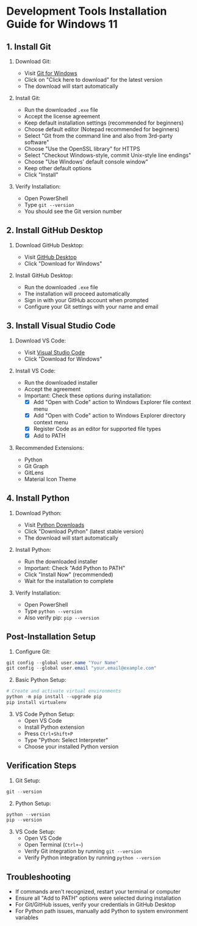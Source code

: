 # Development Tools Installation Guide for Windows 11

## 1. Install Git

1. Download Git:
   - Visit [Git for Windows](https://git-scm.com/download/win)
   - Click on "Click here to download" for the latest version
   - The download will start automatically

2. Install Git:
   - Run the downloaded `.exe` file
   - Accept the license agreement
   - Keep default installation settings (recommended for beginners)
   - Choose default editor (Notepad recommended for beginners)
   - Select "Git from the command line and also from 3rd-party software"
   - Choose "Use the OpenSSL library" for HTTPS
   - Select "Checkout Windows-style, commit Unix-style line endings"
   - Choose "Use Windows' default console window"
   - Keep other default options
   - Click "Install"

3. Verify Installation:
   - Open PowerShell
   - Type `git --version`
   - You should see the Git version number

## 2. Install GitHub Desktop

1. Download GitHub Desktop:
   - Visit [GitHub Desktop](https://desktop.github.com/)
   - Click "Download for Windows"

2. Install GitHub Desktop:
   - Run the downloaded `.exe` file
   - The installation will proceed automatically
   - Sign in with your GitHub account when prompted
   - Configure your Git settings with your name and email

## 3. Install Visual Studio Code

1. Download VS Code:
   - Visit [Visual Studio Code](https://code.visualstudio.com/)
   - Click "Download for Windows"

2. Install VS Code:
   - Run the downloaded installer
   - Accept the agreement
   - Important: Check these options during installation:
     - [x] Add "Open with Code" action to Windows Explorer file context menu
     - [x] Add "Open with Code" action to Windows Explorer directory context menu
     - [x] Register Code as an editor for supported file types
     - [x] Add to PATH

3. Recommended Extensions:
   - Python
   - Git Graph
   - GitLens
   - Material Icon Theme

## 4. Install Python

1. Download Python:
   - Visit [Python Downloads](https://www.python.org/downloads/)
   - Click "Download Python" (latest stable version)
   - The download will start automatically

2. Install Python:
   - Run the downloaded installer
   - Important: Check "Add Python to PATH"
   - Click "Install Now" (recommended)
   - Wait for the installation to complete

3. Verify Installation:
   - Open PowerShell
   - Type `python --version`
   - Also verify pip: `pip --version`

## Post-Installation Setup

1. Configure Git:
```powershell
git config --global user.name "Your Name"
git config --global user.email "your.email@example.com"
```

2. Basic Python Setup:
```powershell
# Create and activate virtual environments
python -m pip install --upgrade pip
pip install virtualenv
```

3. VS Code Python Setup:
   - Open VS Code
   - Install Python extension
   - Press `Ctrl+Shift+P`
   - Type "Python: Select Interpreter"
   - Choose your installed Python version

## Verification Steps

1. Git Setup:
```powershell
git --version
```

2. Python Setup:
```powershell
python --version
pip --version
```

3. VS Code Setup:
   - Open VS Code
   - Open Terminal (`Ctrl+~`)
   - Verify Git integration by running `git --version`
   - Verify Python integration by running `python --version`

## Troubleshooting

- If commands aren't recognized, restart your terminal or computer
- Ensure all "Add to PATH" options were selected during installation
- For Git/GitHub issues, verify your credentials in GitHub Desktop
- For Python path issues, manually add Python to system environment variables
